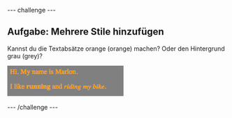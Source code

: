 --- challenge ---
## Aufgabe: Mehrere Stile hinzufügen

Kannst du die Textabsätze orange (orange) machen? Oder den Hintergrund grau (grey)?

![screenshot](images/birthday-more-style.png)

--- /challenge ---
